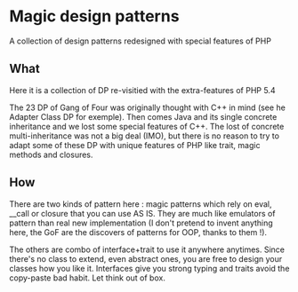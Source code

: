 # Magic design patterns

A collection of design patterns redesigned with special features of PHP

## What

Here it is a collection of DP re-visitied with the extra-features of PHP 5.4

The 23 DP of Gang of Four was originally thought with C++ in mind 
(see he Adapter Class DP for exemple). Then comes Java and its single concrete
inheritance and we lost some special features of C++. The lost of 
concrete multi-inheritance was not a big deal (IMO), but there is no reason to try
to adapt some of these DP with unique features of PHP like trait, magic
methods and closures.

## How 

There are two kinds of pattern here : magic patterns which rely on eval, __call
or closure that you can use AS IS. They are much like emulators of pattern than
real new implementation (I don't pretend to invent anything here,
the GoF are the discovers of patterns for OOP, thanks to them !). 

The others are combo of interface+trait to use it anywhere anytimes. Since
there's no class to extend, even abstract ones, you are free to design your
classes how you like it. Interfaces give you strong typing and traits avoid
the copy-paste bad habit. Let think out of box.